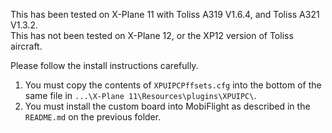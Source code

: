 This has been tested on X-Plane 11 with Toliss A319 V1.6.4, and Toliss A321 V1.3.2.    
This has not been tested on X-Plane 12, or the XP12 version of Toliss aircraft.

Please follow the install instructions carefully.    
1) You must copy the contents of `XPUIPCPffsets.cfg` into the bottom of the same file in `...\X-Plane 11\Resources\plugins\XPUIPC\`.    
2) You must install the custom board into MobiFlight as described in the `README.md` on the previous folder.    
